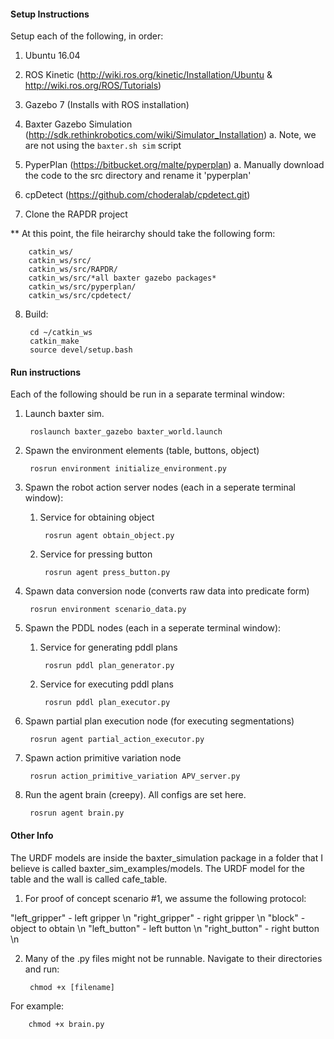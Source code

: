 #### Setup Instructions
Setup each of the following, in order:

1. Ubuntu 16.04

2. ROS Kinetic (http://wiki.ros.org/kinetic/Installation/Ubuntu & http://wiki.ros.org/ROS/Tutorials)

3. Gazebo 7 (Installs with ROS installation) 

4. Baxter Gazebo Simulation (http://sdk.rethinkrobotics.com/wiki/Simulator_Installation)
    a. Note, we are not using the `baxter.sh sim` script

5. PyperPlan (https://bitbucket.org/malte/pyperplan)
   a. Manually download the code to the src directory and rename it 'pyperplan'

6. cpDetect (https://github.com/choderalab/cpdetect.git)

7. Clone the RAPDR project

** At this point, the file heirarchy should take the following form:

        catkin_ws/
        catkin_ws/src/
        catkin_ws/src/RAPDR/
        catkin_ws/src/*all baxter gazebo packages*
        catkin_ws/src/pyperplan/
        catkin_ws/src/cpdetect/

8. Build:

        cd ~/catkin_ws
        catkin_make
        source devel/setup.bash

#### Run instructions
Each of the following should be run in a separate terminal window:

1. Launch baxter sim. 

        roslaunch baxter_gazebo baxter_world.launch

2. Spawn the environment elements (table, buttons, object)

        rosrun environment initialize_environment.py

3. Spawn the robot action server nodes (each in a seperate terminal window):

    1. Service for obtaining object

            rosrun agent obtain_object.py

    2. Service for pressing button

            rosrun agent press_button.py

4. Spawn data conversion node (converts raw data into predicate form)

        rosrun environment scenario_data.py

5. Spawn the PDDL nodes (each in a seperate terminal window):

    1. Service for generating pddl plans

            rosrun pddl plan_generator.py

    2. Service for executing pddl plans

            rosrun pddl plan_executor.py


6. Spawn partial plan execution node (for executing segmentations)

        rosrun agent partial_action_executor.py

7. Spawn action primitive variation node

        rosrun action_primitive_variation APV_server.py


8. Run the agent brain (creepy). All configs are set here.

        rosrun agent brain.py


#### Other Info
The URDF models are inside the baxter_simulation package in a folder that I believe is called baxter_sim_examples/models. The URDF model for the table and the wall is called cafe_table. 

1. For proof of concept scenario #1, we assume the following protocol:

"left_gripper" - left gripper \n
"right_gripper" - right gripper \n
"block" - object to obtain \n
"left_button" - left button \n
"right_button" - right button \n

2. Many of the .py files might not be runnable. Navigate to their directories and run:

        chmod +x [filename]
        
For example:

        chmod +x brain.py
        
        


 
